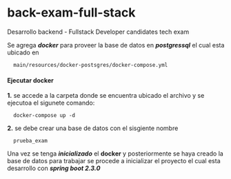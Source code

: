 # back-exam-full-stack
Desarrollo backend - Fullstack Developer candidates tech exam 

Se agrega ***docker*** para proveer la base de datos en ***postgressql***  el cual esta ubicado en 
```
  main/resources/docker-postsgres/docker-compose.yml
```
#### Ejecutar docker
  **1.** se accede a la carpeta donde se encuentra ubicado el archivo y se ejecutoa el sigunete comando:
  ```
    docker-compose up -d
  ```
  **2.** se debe crear una base de datos con el sisgiente nombre
  ``` 
    prueba_exam 
  ```
  
Una vez se tenga ***inicializado*** el **docker** y posteriormente se haya creado la base de datos para trabajar se procede a inicializar el proyecto el cual esta desarrollo con ***spring boot 2.3.0***   

